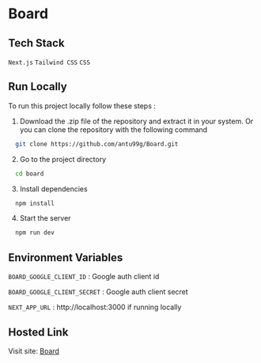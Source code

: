 # Board

## Tech Stack

`Next.js` `Tailwind CSS` `CSS`

## Run Locally

To run this project locally follow these steps :

1. Download the .zip file of the repository and extract it in your system. Or you can clone the repository with the following command

```bash
  git clone https://github.com/antu99g/Board.git
```

2. Go to the project directory

```bash
  cd board
```

3. Install dependencies

```bash
  npm install
```

4. Start the server

```bash
  npm run dev
```

## Environment Variables

`BOARD_GOOGLE_CLIENT_ID` : Google auth client id

`BOARD_GOOGLE_CLIENT_SECRET` : Google auth client secret

`NEXT_APP_URL` : http://localhost:3000 if running locally

## Hosted Link

Visit site: [Board](https://board-930f48.netlify.app)
